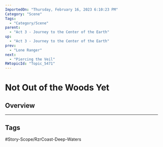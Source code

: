 ```yaml
---
ImportedOn: "Thursday, February 16, 2023 6:10:23 PM"
Category: "Scene"
Tags:
  - "Category/Scene"
parent:
  - "Act 3 - Journey to the Center of the Earth"
up:
  - "Act 3 - Journey to the Center of the Earth"
prev:
  - "Lone Ranger"
next:
  - "Piercing the Veil"
RWtopicId: "Topic_5471"
---
```

# Not Out of the Woods Yet
## Overview

---
## Tags
#Story-Scope/RzrCoast-Deep-Waters

